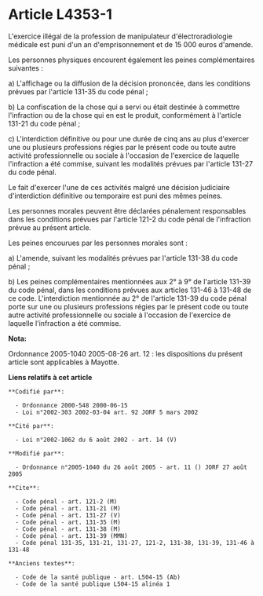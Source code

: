 # Article L4353-1

L'exercice illégal de la profession de manipulateur d'électroradiologie médicale est puni d'un an d'emprisonnement et de 15
000 euros d'amende.

Les personnes physiques encourent également les peines complémentaires suivantes :

a) L'affichage ou la diffusion de la décision prononcée, dans les conditions prévues par l'article 131-35 du code pénal ;

b) La confiscation de la chose qui a servi ou était destinée à commettre l'infraction ou de la chose qui en est le produit,
conformément à l'article 131-21 du code pénal ;

c) L'interdiction définitive ou pour une durée de cinq ans au plus d'exercer une ou plusieurs professions régies par le
présent code ou toute autre activité professionnelle ou sociale à l'occasion de l'exercice de laquelle l'infraction a été
commise, suivant les modalités prévues par l'article 131-27 du code pénal.

Le fait d'exercer l'une de ces activités malgré une décision judiciaire d'interdiction définitive ou temporaire est puni des
mêmes peines.

Les personnes morales peuvent être déclarées pénalement responsables dans les conditions prévues par l'article 121-2 du code
pénal de l'infraction prévue au présent article.

Les peines encourues par les personnes morales sont :

a) L'amende, suivant les modalités prévues par l'article 131-38 du code pénal ;

b) Les peines complémentaires mentionnées aux 2° à 9° de l'article 131-39 du code pénal, dans les conditions prévues aux
articles 131-46 à 131-48 de ce code. L'interdiction mentionnée au 2° de l'article 131-39 du code pénal porte sur une ou
plusieurs professions régies par le présent code ou toute autre activité professionnelle ou sociale à l'occasion de
l'exercice de laquelle l'infraction a été commise.

**Nota:**

Ordonnance 2005-1040 2005-08-26 art. 12 : les dispositions du présent article sont applicables à Mayotte.

**Liens relatifs à cet article**

	**Codifié par**:

	  - Ordonnance 2000-548 2000-06-15
	  - Loi n°2002-303 2002-03-04 art. 92 JORF 5 mars 2002

	**Cité par**:

	  - Loi n°2002-1062 du 6 août 2002 - art. 14 (V)

	**Modifié par**:

	  - Ordonnance n°2005-1040 du 26 août 2005 - art. 11 () JORF 27 août 2005

	**Cite**:

	  - Code pénal - art. 121-2 (M)
	  - Code pénal - art. 131-21 (M)
	  - Code pénal - art. 131-27 (V)
	  - Code pénal - art. 131-35 (M)
	  - Code pénal - art. 131-38 (M)
	  - Code pénal - art. 131-39 (MMN)
	  - Code pénal 131-35, 131-21, 131-27, 121-2, 131-38, 131-39, 131-46 à 131-48

	**Anciens textes**:

	  - Code de la santé publique - art. L504-15 (Ab)
	  - Code de la santé publique L504-15 alinéa 1
